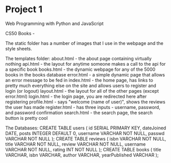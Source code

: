 # Project 1

Web Programming with Python and JavaScript

CS50 Books -

The static folder has a number of images that I use in the webpage and the style sheets.

The templates folder:
  about.html - the about page containing virtually nothing
  api.html - the layout for anytime someone makes a call to the api for a specific book
  books.html - the dynamic webpage for any of the 5000 books in the books database
  error.html - a simple dynamic page that allows an error message to be fed in
  index.html - the home page, has links to pretty much everything else on the site and allows users to register and login (or logout)
  layout.html - the layout for all of the other pages (except error.html)
  login.html - the login page, you are redirected here after registering
  profile.html - says "welcome (name of user)", shows the reviews the user has made
  register.html - has three inputs - username, password, and password confirmation
  search.html - the search page, the search button is pretty cool

The Databases:
    CREATE TABLE users (
      id  SERIAL PRIMARY KEY,
      dateJoined DATE,
      posts INTEGER DEFAULT 0,
      username VARCHAR NOT NULL,
      passwd VARCHAR NOT NULL
    );
    CREATE TABLE reviews (
      isbn VARCHAR NOT NULL,
      title VARCHAR NOT NULL,
      review VARCHAR NOT NULL,
      username VARCHAR NOT NULL,
      rating INT NOT NULL
    );
    CREATE TABLE books (
      title VARCHAR,
      isbn VARCHAR,
      author VARCHAR,
      yearPublished VARCHAR
    );

